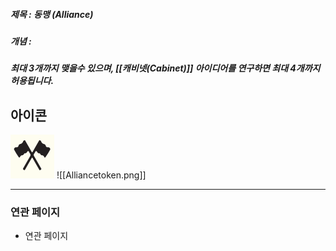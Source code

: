 ##### 제목 : 동맹 (Alliance)
##### 개념 : 

##### 최대 3개까지 맺을수 있으며, [[캐비넷(Cabinet)]] 아이디어를 연구하면 최대 4개까지 허용됩니다.
## 아이콘
<img src="\Assets\Alliancetoken.png"/>
![[Alliancetoken.png]]

--- 

### 연관 페이지
- 연관 페이지